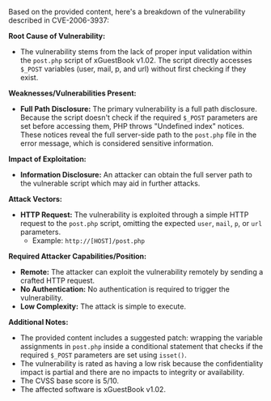 Based on the provided content, here's a breakdown of the vulnerability described in CVE-2006-3937:

**Root Cause of Vulnerability:**
- The vulnerability stems from the lack of proper input validation within the `post.php` script of xGuestBook v1.02. The script directly accesses `$_POST` variables (user, mail, p, and url) without first checking if they exist.

**Weaknesses/Vulnerabilities Present:**
- **Full Path Disclosure:** The primary vulnerability is a full path disclosure. Because the script doesn't check if the required `$_POST` parameters are set before accessing them, PHP throws "Undefined index" notices. These notices reveal the full server-side path to the `post.php` file in the error message, which is considered sensitive information.

**Impact of Exploitation:**
- **Information Disclosure:** An attacker can obtain the full server path to the vulnerable script which may aid in further attacks.

**Attack Vectors:**
- **HTTP Request:** The vulnerability is exploited through a simple HTTP request to the `post.php` script, omitting the expected `user`, `mail`, `p`, or `url` parameters.
    - Example: `http://[HOST]/post.php`

**Required Attacker Capabilities/Position:**
- **Remote:** The attacker can exploit the vulnerability remotely by sending a crafted HTTP request.
- **No Authentication:** No authentication is required to trigger the vulnerability.
- **Low Complexity:** The attack is simple to execute.

**Additional Notes:**
- The provided content includes a suggested patch: wrapping the variable assignments in `post.php` inside a conditional statement that checks if the required `$_POST` parameters are set using `isset()`.
- The vulnerability is rated as having a low risk because the confidentiality impact is partial and there are no impacts to integrity or availability.
- The CVSS base score is 5/10.
- The affected software is xGuestBook v1.02.